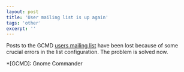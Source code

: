 ```yaml
---
layout: post
title: 'User mailing list is up again'
tags: 'other'
excerpt: ''
---
```


Posts to the GCMD [users mailing
list](https://lists.gnu.org/mailman/listinfo/gcmd-users) have been lost
because of some crucial errors in the list configuration. The problem is
solved now.

*[GCMD]: Gnome Commander
